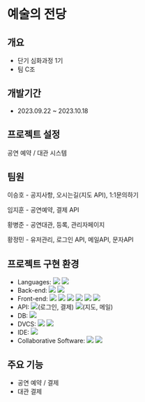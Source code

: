 # 예술의 전당
## 개요
+ 단기 심화과정 1기
+ 팀 C조
## 개발기간
+ 2023.09.22 ~ 2023.10.18
## 프로젝트 설정
공연 예약 / 대관 시스템
## 팀원
이승호 - 공지사항, 오시는길(지도 API), 1:1문의하기

임지훈 - 공연예약, 결제 API

황병준 - 공연대관, 등록, 관리자페이지

황정민 - 유저관리, 로그인 API, 메일API, 문자API

## 프로젝트 구현 환경
+ Languages: <img src="https://img.shields.io/badge/javascript-F7DF1E?style=flat-square&logo=javascript&logoColor=white"/> <img src="https://img.shields.io/badge/Java-007396?style=flat-square&logo=Java&logoColor=white"/>
+ Back-end: <img src="https://img.shields.io/badge/SpringBoot-6DB33F?style=flat-square&logo=Spring Boot&logoColor=white"/> <img src="https://img.shields.io/badge/Apache Tomcat-F8DC75?style=flat-square&logo=apachetomcat&logoColor=black"/>
+ Front-end: <img src="https://img.shields.io/badge/JSP-007396?style=flat-square&logo=JSP&logoColor=white"/> <img src="https://img.shields.io/badge/html5-1572B6?style=flat-square&logo=html5&logoColor=white"/> <img src="https://img.shields.io/badge/CSS3-1572B6?style=flat-square&logo=css3&logoColor=white"/> <img src="https://img.shields.io/badge/Bootstrapap-7952B3?style=flat-square&logo=bootstrap&logoColor=white"/> <img src="https://img.shields.io/badge/jQuery-0769AD?style=flat-square&logo=jQuery&logoColor=white"/> <img src="https://img.shields.io/badge/FontAwesome-528DD7?style=flat-square&logo=Font Awesome&logoColor=white"/> 
+ API: <img src="https://img.shields.io/badge/kakao-FFCD00?style=flat-square&logo=kakao&logoColor=white"/>(로그인, 결제) <img src="https://img.shields.io/badge/Naver-03C75A?style=flat-square&logo=Naver&logoColor=white"/>(지도, 메일)
+ DB: <img src="https://img.shields.io/badge/MySQL-4479A1?style=flat-square&logo=MySQL&logoColor=white"/>
+ DVCS: <img src="https://img.shields.io/badge/Git-F05032?style=flat-square&logo=git&logoColor=white"/> <img src="https://img.shields.io/badge/GitHub-181717?style=flat-square&logo=GitHub&logoColor=white"/>
+ IDE: <img src="https://img.shields.io/badge/SpringToolSuite4-1b7f38?style=flat-square&logo=Spring&logoColor=white"/>
+ Collaborative Software: <img src="https://img.shields.io/badge/Discord-5865F2?style=flat-square&logo=Discord&logoColor=white"/> <img src="https://img.shields.io/badge/Jira-0052CC?style=flat-square&logo=Jira&logoColor=white"/>
## 주요 기능
+ 공연 예약 / 결제
+ 대관 결제
